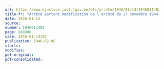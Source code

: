 ```yaml
---
url: https://www.ejustice.just.fgov.be/eli/arrete/1946/01/14/1946011402/justel
title-fr: "Arrêté portant modification de l'arrêté du 17 novembre 1944, mettant en vigueur l'arrêté du 12 septembre 1940, concernant l'urbanisation de certaines communes en vue de la restauration du pays"
date: 1946-01-14
source:
number: 1946011402
page: 888888
case: 1946-01-14/02
publication: 1946-02-08
starts:
modifies:
pdf-original:
pdf-consolidated:
---
```


